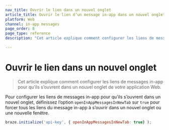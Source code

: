 ```yaml
---
nav_title: Ouvrir le lien dans un nouvel onglet
article_title: Ouvrir le lien d’un message in-app dans un nouvel onglet pour le Web
platform: Web
channel: in-app messages
page_order: 8
page_type: reference
description: "Cet article explique comment configurer les liens de messages in-app pour qu’ils s’ouvrent dans un nouvel onglet de votre application Web."

---
```


# Ouvrir le lien dans un nouvel onglet

> Cet article explique comment configurer les liens de messages in-app pour qu’ils s’ouvrent dans un nouvel onglet de votre application Web.

Pour configurer les liens de messages in-app pour qu’ils s’ouvrent dans un nouvel onglet, définissez l’option `openInAppMessagesInNewTab` sur `true` pour forcer tous les liens du message in-app à s’ouvrir dans un nouvel onglet ou une nouvelle fenêtre.

```javascript
braze.initialize('api-key', { openInAppMessagesInNewTab: true} );
```
